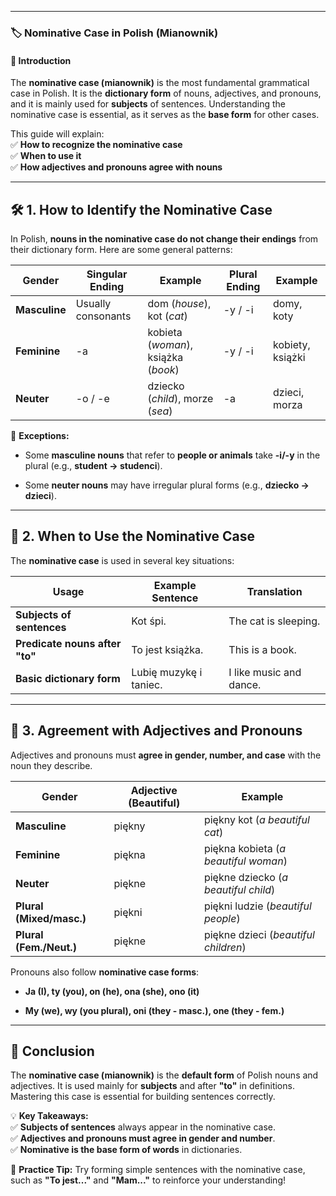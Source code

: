 
---

### 🏷 **Nominative Case in Polish (Mianownik)**

#### 📌 **Introduction**

The **nominative case (mianownik)** is the most fundamental grammatical case in Polish. It is the **dictionary form** of nouns, adjectives, and pronouns, and it is mainly used for **subjects** of sentences. Understanding the nominative case is essential, as it serves as the **base form** for other cases.

This guide will explain:  
✅ **How to recognize the nominative case**  
✅ **When to use it**  
✅ **How adjectives and pronouns agree with nouns**

---

## 🛠 **1. How to Identify the Nominative Case**

In Polish, **nouns in the nominative case do not change their endings** from their dictionary form. Here are some general patterns:

|**Gender**|**Singular Ending**|**Example**|**Plural Ending**|**Example**|
|---|---|---|---|---|
|**Masculine**|Usually consonants|dom (_house_), kot (_cat_)|-y / -i|domy, koty|
|**Feminine**|-a|kobieta (_woman_), książka (_book_)|-y / -i|kobiety, książki|
|**Neuter**|-o / -e|dziecko (_child_), morze (_sea_)|-a|dzieci, morza|

📌 **Exceptions:**

- Some **masculine nouns** that refer to **people or animals** take **-i/-y** in the plural (e.g., **student → studenci**).
    
- Some **neuter nouns** may have irregular plural forms (e.g., **dziecko → dzieci**).
    

---

## 🎯 **2. When to Use the Nominative Case**

The **nominative case** is used in several key situations:

|**Usage**|**Example Sentence**|**Translation**|
|---|---|---|
|**Subjects of sentences**|Kot śpi.|The cat is sleeping.|
|**Predicate nouns after "to"**|To jest książka.|This is a book.|
|**Basic dictionary form**|Lubię muzykę i taniec.|I like music and dance.|

---

## 🎨 **3. Agreement with Adjectives and Pronouns**

Adjectives and pronouns must **agree in gender, number, and case** with the noun they describe.

|**Gender**|**Adjective (Beautiful)**|**Example**|
|---|---|---|
|**Masculine**|piękny|piękny kot (_a beautiful cat_)|
|**Feminine**|piękna|piękna kobieta (_a beautiful woman_)|
|**Neuter**|piękne|piękne dziecko (_a beautiful child_)|
|**Plural (Mixed/masc.)**|piękni|piękni ludzie (_beautiful people_)|
|**Plural (Fem./Neut.)**|piękne|piękne dzieci (_beautiful children_)|

Pronouns also follow **nominative case forms**:

- **Ja (I), ty (you), on (he), ona (she), ono (it)**
    
- **My (we), wy (you plural), oni (they - masc.), one (they - fem.)**
    

---

## 🏁 **Conclusion**

The **nominative case (mianownik)** is the **default form** of Polish nouns and adjectives. It is used mainly for **subjects** and after **"to"** in definitions. Mastering this case is essential for building sentences correctly.

💡 **Key Takeaways:**  
✅ **Subjects of sentences** always appear in the nominative case.  
✅ **Adjectives and pronouns must agree in gender and number**.  
✅ **Nominative is the base form of words** in dictionaries.

🎯 **Practice Tip:** Try forming simple sentences with the nominative case, such as **"To jest..."** and **"Mam..."** to reinforce your understanding!
